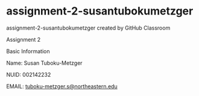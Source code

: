 # assignment-2-susantubokumetzger
assignment-2-susantubokumetzger created by GitHub Classroom

Assignment 2

Basic Information

Name: Susan Tuboku-Metzger

NUID: 002142232

EMAIL: tuboku-metzger.s@northeastern.edu
